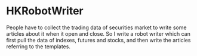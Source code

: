 # HKRobotWriter
People have to collect the trading data of securities market to write some articles about it when it
 open and close. So I write a robot writer which can first pull the data of indexes, futures and stocks, and then write the articles referring to
 the templates.
